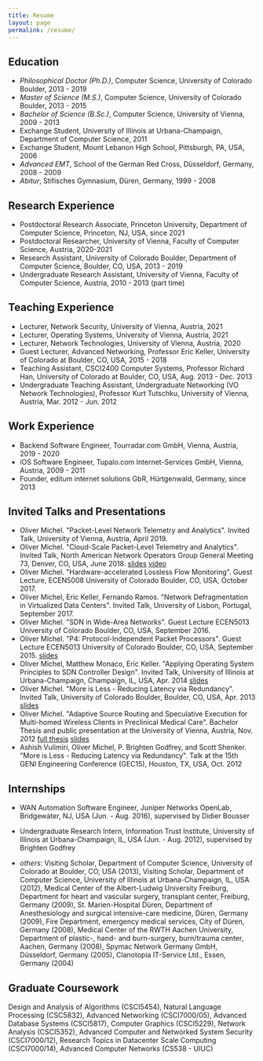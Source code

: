 ```yaml
---
title: Resume
layout: page
permalink: /resume/
---
```


<!-- A full, less condensed version of this can be downloaded by clicking [here](../doc/omichel-cv.pdf). -->

## Education

* *Philosophical Doctor (Ph.D.)*, Computer Science, University of Colorado Boulder,
	2013 - 2019
* *Master of Science (M.S.)*, Computer Science, University of Colorado
	Boulder, 2013 - 2015
* *Bachelor of Science (B.Sc.)*, Computer Science, University of Vienna,
2009 - 2013
* Exchange Student, University of Illinois at Urbana-Champaign, Department
	of Computer Science, 2011
* Exchange Student, Mount Lebanon High School, Pittsburgh, PA, USA, 2006
* *Advanced EMT*, School of the German Red Cross, Düsseldorf, Germany,
	2008 - 2009
* *Abitur*, Stifisches Gymnasium, Düren, Germany, 1999 - 2008

## Research Experience
* Postdoctoral Research Associate, Princeton University, Department of Computer Science, Princeton, NJ, USA, since 2021
* Postdoctoral Researcher, University of Vienna, Faculty
	of Computer Science, Austria, 2020-2021
* Research Assistant, University of Colorado Boulder, Department
	of Computer Science, Boulder, CO, USA, 2013 - 2019
* Undergraduate Research Assistant, University of Vienna, Faculty
	of Computer Science, Austria, 2010 - 2013 (part time)

## Teaching Experience

* Lecturer, Network Security, University of Vienna, Austria, 2021
* Lecturer, Operating Systems, University of Vienna, Austria, 2021
* Lecturer, Network Technologies, University of Vienna, Austria, 2020
* Guest Lecturer, Advanced Networking, Professor Eric Keller,
	University of Colorado at Boulder, CO, USA, 2015 - 2018
* Teaching Assistant, CSCI2400 Computer Systems, Professor Richard Han,
	University of Colorado at Boulder, CO, USA, Aug. 2013 - Dec. 2013
* Undergraduate Teaching Assistant, Undergraduate Networking (VO Network
	Technologies), Professor Kurt Tutschku, University of Vienna, Austria,
	Mar. 2012 - Jun. 2012

## Work Experience

* Backend Software Engineer, Tourradar.com GmbH, Vienna, Austria, 2019 - 2020
* iOS Software Engineer, Tupalo.com Internet-Services GmbH, Vienna,
	Austria, 2009 - 2011
* Founder, editum internet solutions GbR, Hürtgenwald, Germany, since 2013

## Invited Talks and Presentations

* Oliver Michel. "Packet-Level Network Telemetry and Analytics". Invited Talk, University of Vienna,
	Austria, April 2019.
* Oliver Michel. "Cloud-Scale Packet-Level Telemetry and Analytics". Invited Talk, North American
	Network Operators Group General Meeting 73, Denver, CO, USA, June 2018.
	[slides](../doc/nanog73-final.pdf)
	[video](https://www.youtube.com/watch?v=hwdaCfjGxdI)
* Oliver Michel. "Hardware-accelerated Lossless Flow Monitoring". Guest Lecture, ECEN5008
	University of Colorado Boulder, CO, USA, October 2017.
* Oliver Michel, Eric Keller, Fernando Ramos. "Network Defragmentation in
	Virtualized Data Centers". Invited Talk, University of Lisbon, Portugal, September 2017.
* Oliver Michel. "SDN in Wide-Area Networks". Guest Lecture
	ECEN5013 University of Colorado Boulder, CO, USA, September 2016.
* Oliver Michel. "P4: Protocol-Independent Packet Processors". Guest Lecture
	ECEN5013 University of Colorado Boulder, CO, USA, September 2015.
	[slides](../doc/p4.pdf)
* Oliver Michel, Matthew Monaco, Eric Keller. "Applying Operating System
	Principles to SDN Controller Design". Invited Talk, University of
	Illinois at Urbana-Champaign, Champaign, IL, USA, Apr. 2014
	[slides](../doc/talk-uiuc2014.pdf)
* Oliver Michel. "More is Less - Reducing Latency via Redundancy". Invited
	Talk, University of Colorado Boulder, Boulder, CO, USA, Apr. 2013
	[slides](../doc/moreisless-colorado.pdf)
* Oliver Michel. "Adaptive Source Routing and Speculative Execution for
	Multi-homed Wireless Clients in Preclinical Medical Care". Bachelor
	Thesis and public presentation at the University of Vienna, Austria,
	Nov. 2012 [full thesis](../doc/bachelor-thesis.pdf)
	[slides](../doc/bachelor-thesis-presentation.pdf)
* Ashish Vulimiri, Oliver Michel, P. Brighten Godfrey, and Scott Shenker.
	"More is Less - Reducing Latency via Redundancy". Talk at the 15th
	GENI Engineering Conference (GEC15), Houston, TX, USA, Oct. 2012

## Internships

* WAN Automation Software Engineer, Juniper Networks OpenLab, Bridgewater, NJ,
USA (Jun. - Aug. 2016), supervised by Didier Bousser

* Undergraduate Research Intern, Information Trust Institute, University of
Illinois at Urbana-Champaign, IL, USA (Jun. - Aug. 2012), supervised by Brighten Godfrey

* *others*: Visiting Scholar, Department of Computer Science, University of Colorado at
Boulder, CO, USA (2013), Visiting
Scholar, Department of Computer Science, University of Illinois at
Urbana-Champaign, IL, USA (2012), Medical Center of the Albert-Ludwig
University Freiburg, Department for heart and vascular surgery, transplant
center, Freiburg, Germany (2009), St. Marien-Hospital Düren, Department of
Anesthesiology and surgical intensive-care medicine, Düren, Germany (2009),
Fire Department, emergency medical services, City of Düren, Germany (2008),
Medical Center of the RWTH Aachen University, Department of plastic-, hand- and
burn-surgery, burn/trauma center, Aachen, Germany (2008), Spymac Network
Germany GmbH, Düsseldorf, Germany (2005), Clanotopia IT-Service Ltd., Essen,
Germany (2004)

## Graduate Coursework

Design and Analysis of Algorithms (CSCI5454), Natural Language Processing
(CSC5832), Advanced Networking (CSCI7000/05), Advanced Database Systems
(CSCI5817), Computer Graphics (CSCI5229), Network Analysis (CSCI5352), Advanced
Computer and Networked System Security (CSCI7000/12), Research Topics in
Datacenter Scale Computing (CSCI7000/14), Advanced Computer Networks (CS538 -
UIUC)
